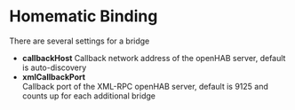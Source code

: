 # Homematic Binding

There are several settings for a bridge

- **callbackHost** Callback network address 
  of the openHAB server,
  default is auto-discovery
- **xmlCallbackPort**  
  Callback port of the XML-RPC openHAB server,
  default is 9125 and
  counts up for each additional bridge
